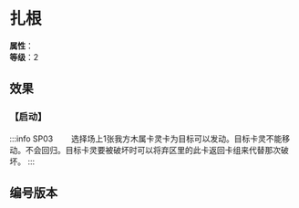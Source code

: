 <script setup>
let list = [
    { number: "SP03-014", url: "/packs/SP03" }
]
</script>

# 扎根

**属性**：<CardAttribute text="木"/><br>
**等级**：2

## 效果

### 【启动】

:::info SP03
&emsp;&emsp;选择场上1张我方木属卡灵卡为目标可以发动。目标卡灵不能移动。不会回归。目标卡灵要被破坏时可以将弃区里的此卡返回卡组来代替那次破坏。
:::

## 编号版本

<CardNumberBox :list="list"/>
